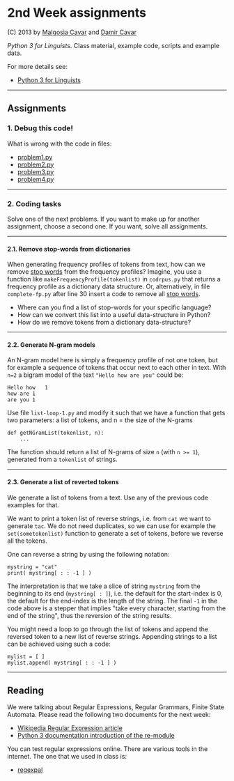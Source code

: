 # 2nd Week assignments

(C) 2013 by [Malgosia Cavar] and [Damir Cavar]

*Python 3 for Linguists*. Class material, example code, scripts and example data.

For more details see:

* [Python 3 for Linguists]


---

## Assignments

### 1. Debug this code!

What is wrong with the code in files:

* [problem1.py](problem1.py)
* [problem2.py](problem2.py)
* [problem3.py](problem3.py)
* [problem4.py](problem4.py)


---

### 2. Coding tasks

Solve one of the next problems. If you want to make up for another assignment, choose a second one. If you want, solve all assignments.


---

#### 2.1. Remove stop-words from dictionaries

When generating frequency profiles of tokens from text, how can we remove [stop words](https://en.wikipedia.org/wiki/Stop_words) from the frequency profiles? Imagine, you use a function like ``makeFrequencyProfile(tokenlist)`` in ``codrpus.py`` that returns a frequency profile as a dictionary data structure. Or, alternatively, in file ``complete-fp.py`` after line 30 insert a code to remove all [stop words](https://en.wikipedia.org/wiki/Stop_words).

* Where can you find a list of stop-words for your specific language?
* How can we convert this list into a useful data-structure in Python?
* How do we remove tokens from a dictionary data-structure?


---

#### 2.2. Generate N-gram models

An N-gram model here is simply a frequency profile of not one token, but for example a sequence of tokens that occur next to each other in text. With ``n=2`` a bigram model of the text ``"Hello how are you"`` could be:

	Hello how	1
	how are	1
	are you	1

Use file ``list-loop-1.py`` and modify it such that we have a function that gets two parameters: a list of tokens, and n = the size of the N-grams

	def getNGramList(tokenlist, n):
		...

The function should return a list of N-grams of size ``n`` (with ``n >= 1``), generated from a ``tokenlist`` of strings.


---

#### 2.3. Generate a list of reverted tokens

We generate a list of tokens from a text. Use any of the previous code examples for that.

We want to print a token list of reverse strings, i.e. from ``cat`` we want to generate ``tac``. We do not need duplicates, so we can use for example the ``set(sometokenlist)`` function to generate a set of tokens, before we reverse all the tokens.

One can reverse a string by using the following notation:

	mystring = "cat"
	print( mystring[ : : -1 ] )

The interpretation is that we take a slice of string ``mystring`` from the beginning to its end (``mystring[ : ]``), i.e. the default for the start-index is 0, the default for the end-index is the length of the string. The final ``-1`` in the code above is a stepper that implies "take every character, starting from the end of the string", thus the reversion of the string results.

You might need a loop to go through the list of tokens and append the reversed token to a new list of reverse strings. Appending strings to a list can be achieved using such a code:

	mylist = [ ]
	mylist.append( mystring[ : : -1 ] )



---

## Reading

We were talking about Regular Expressions, Regular Grammars, Finite State Automata. Please read the following two documents for the next week:

* [Wikipedia Regular Expression article](http://en.wikipedia.org/wiki/Regular_expression)
* [Python 3 documentation introduction of the re-module](http://docs.python.org/3/library/re.html#module-re)

You can test regular expressions online. There are various tools in the internet. The one that we used in class is:

* [regexpal](http://regexpal.com/)




[Damir Cavar]: http://cavar.me/damir/ "Damir Cavar"
[LSA Summer Institute 2013]: http://lsa2013.lsa.umich.edu/ "LSA Summer Institute 2013"
[Malgosia Cavar]: http://cavar.me/malgosia/ "Malgosia Cavar"
[Python.org]: http://www.python.org/ "Python.org"
[Python]: http://www.python.org/ "Python"
[University of Michigan]: http://www.umich.edu/ "University of Michigan"
[Python 3 for Linguists]: http://dl.dropbox.com/u/11318112/Python34Ling/index.html "Python 3 for Linguists"
[-> Main course page]: http://dl.dropbox.com/u/11318112/Python34Ling/index.html "Main course page"
[LSA 2013 Registration Information]: http://lsa2013.lsa.umich.edu/about/registration-information/ "LSA 2013 Registration Information"

